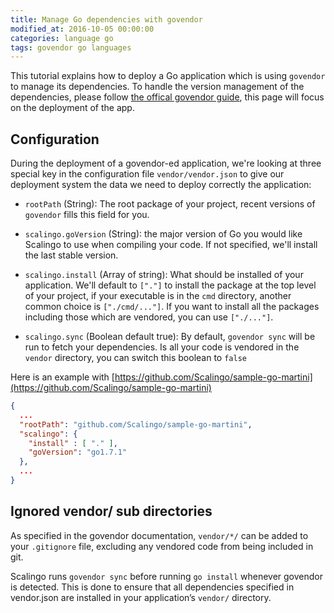 ```yaml
---
title: Manage Go dependencies with govendor
modified_at: 2016-10-05 00:00:00
categories: language go
tags: govendor go languages
---
```


This tutorial explains how to deploy a Go application which is using `govendor`
to manage its dependencies.  To handle the version management of the
dependencies, please follow [the offical govendor
guide](https://github.com/kardianos/govendor), this page will focus on the
deployment of the app.

## Configuration

During the deployment of a govendor-ed application, we're looking at three special
key in the configuration file `vendor/vendor.json` to give our deployment system the
data we need to deploy correctly the application:

* `rootPath` (String): The root package of your project, recent versions of
  `govendor` fills this field for you.

* `scalingo.goVersion` (String): the major version of Go you would
  like Scalingo to use when compiling your code. If not specified, we'll install
  the last stable version.

* `scalingo.install` (Array of string): What should be installed of your
  application. We'll default to `["."]` to install the package at the top level
  of your project, if your executable is in the `cmd` directory, another
  common choice is `["./cmd/..."]`. If you want to install all the packages including
  those which are vendored, you can use `["./..."]`.

* `scalingo.sync` (Boolean default true): By default, `govendor sync` will be run to
  fetch your dependencies. Is all your code is vendored in the `vendor` directory, you
  can switch this boolean to `false`

Here is an example with [https://github.com/Scalingo/sample-go-martini](https://github.com/Scalingo/sample-go-martini)

```json
{
  ...
  "rootPath": "github.com/Scalingo/sample-go-martini",
  "scalingo": {
    "install" : [ "." ],
    "goVersion": "go1.7.1"
  },
  ...
}
```

## Ignored vendor/ sub directories

As specified in the govendor documentation, `vendor/*/` can be added to your `.gitignore`
file, excluding any vendored code from being included in git.

Scalingo runs `govendor sync` before running `go install` whenever govendor is
detected. This is done to ensure that all dependencies specified in vendor.json
are installed in your application’s `vendor/` directory.
